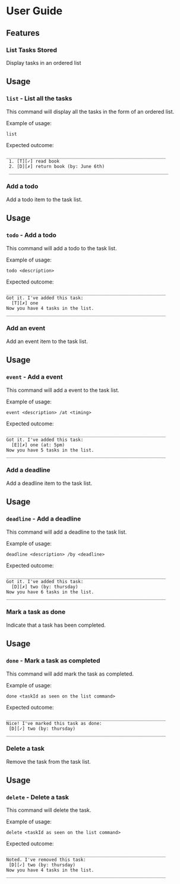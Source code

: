 # User Guide

## Features 

### List Tasks Stored
Display tasks in an ordered list

## Usage

### `list` - List all the tasks

This command will display all the tasks in the form of an ordered list. 

Example of usage: 

`list`

Expected outcome:

```
____________________________________________________________
 1. [T][✓] read book
 2. [D][✗] return book (by: June 6th)
 ____________________________________________________________
```

### Add a todo
Add a todo item to the task list.

## Usage

### `todo` - Add a todo

This command will add a todo to the task list.

Example of usage: 

`todo <description>`

Expected outcome:

```
____________________________________________________________
Got it. I've added this task: 
  [T][✗] one
Now you have 4 tasks in the list.
____________________________________________________________
```

### Add an event
Add an event item to the task list.

## Usage

### `event` - Add a event

This command will add a event to the task list.

Example of usage: 

`event <description> /at <timing>`

Expected outcome:

```
____________________________________________________________
Got it. I've added this task: 
  [E][✗] one (at: 5pm)
Now you have 5 tasks in the list.
____________________________________________________________
```

### Add a deadline
Add a deadline item to the task list.

## Usage

### `deadline` - Add a deadline

This command will add a deadline to the task list.

Example of usage: 

`deadline <description> /by <deadline>`

Expected outcome:

```
____________________________________________________________
Got it. I've added this task: 
  [D][✗] two (by: thursday)
Now you have 6 tasks in the list.
____________________________________________________________
```

### Mark a task as done
Indicate that a task has been completed.

## Usage

### `done` - Mark a task as completed

This command will add mark the task as completed.

Example of usage: 

`done <taskId as seen on the list command>`

Expected outcome:

```
____________________________________________________________
Nice! I've marked this task as done: 
 [D][✓] two (by: thursday)
____________________________________________________________
```

### Delete a task
Remove the task from the task list.

## Usage

### `delete` - Delete a task

This command will delete the task.

Example of usage: 

`delete <taskId as seen on the list command>`

Expected outcome:

```
____________________________________________________________
Noted. I've removed this task: 
 [D][✓] two (by: thursday)
Now you have 4 tasks in the list.
____________________________________________________________
```